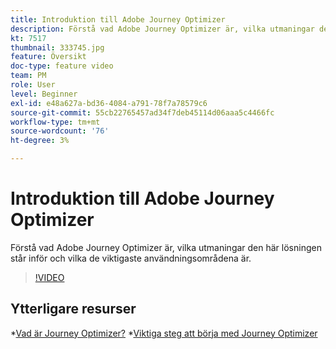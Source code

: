 ```yaml
---
title: Introduktion till Adobe Journey Optimizer
description: Förstå vad Adobe Journey Optimizer är, vilka utmaningar den här lösningen står inför och vilka de viktigaste användningsområdena är.
kt: 7517
thumbnail: 333745.jpg
feature: Översikt
doc-type: feature video
team: PM
role: User
level: Beginner
exl-id: e48a627a-bd36-4084-a791-78f7a78579c6
source-git-commit: 55cb22765457ad34f7deb45114d06aaa5c4466fc
workflow-type: tm+mt
source-wordcount: '76'
ht-degree: 3%

---
```


# Introduktion till Adobe Journey Optimizer

Förstå vad Adobe Journey Optimizer är, vilka utmaningar den här lösningen står inför och vilka de viktigaste användningsområdena är.

>[!VIDEO](https://video.tv.adobe.com/v/333745?quality=12)

## Ytterligare resurser

*[Vad är Journey Optimizer?](https://experienceleague.adobe.com/docs/journey-optimizer/using/get-started/get-started.html)
*[Viktiga steg att börja med Journey Optimizer](https://experienceleague.adobe.com/docs/journey-optimizer/using/get-started/quick-start.html)
